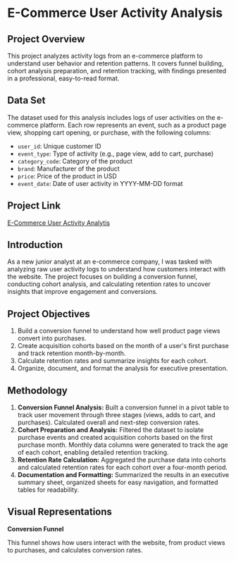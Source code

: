 # E-Commerce User Activity Analysis

## Project Overview
This project analyzes activity logs from an e-commerce platform to understand user behavior and retention patterns. It covers funnel building, cohort analysis preparation, and retention tracking, with findings presented in a professional, easy-to-read format.

## Data Set
The dataset used for this analysis includes logs of user activities on the e-commerce platform. Each row represents an event, such as a product page view, shopping cart opening, or purchase, with the following columns:

- `user_id`: Unique customer ID
- `event_type`: Type of activity (e.g., page view, add to cart, purchase)
- `category_code`: Category of the product
- `brand`: Manufacturer of the product
- `price`: Price of the product in USD
- `event_date`: Date of user activity in YYYY-MM-DD format

## Project Link
[E-Commerce User Activity Analytis](https://docs.google.com/spreadsheets/d/1GqDN19U7kItK0lO4Mc5l-rx8eSj1FjeFdRhsEnA5eaQ/edit?usp=sharing)

## Introduction
As a new junior analyst at an e-commerce company, I was tasked with analyzing raw user activity logs to understand how customers interact with the website. The project focuses on building a conversion funnel, conducting cohort analysis, and calculating retention rates to uncover insights that improve engagement and conversions.

## Project Objectives

1. Build a conversion funnel to understand how well product page views convert into purchases.
2. Create acquisition cohorts based on the month of a user's first purchase and track retention month-by-month.
3. Calculate retention rates and summarize insights for each cohort.
4. Organize, document, and format the analysis for executive presentation.

## Methodology

1. **Conversion Funnel Analysis:** Built a conversion funnel in a pivot table to track user movement through three stages (views, adds to cart, and purchases). Calculated overall and next-step conversion rates.
2. **Cohort Preparation and Analysis:** Filtered the dataset to isolate purchase events and created acquisition cohorts based on the first purchase month. Monthly data columns were generated to track the age of each cohort, enabling detailed retention tracking.
3. **Retention Rate Calculation:** Aggregated the purchase data into cohorts and calculated retention rates for each cohort over a four-month period.
4. **Documentation and Formatting:** Summarized the results in an executive summary sheet, organized sheets for easy navigation, and formatted tables for readability.

## Visual Representations

****Conversion Funnel****

This funnel shows how users interact with the website, from product views to purchases, and calculates conversion rates.


